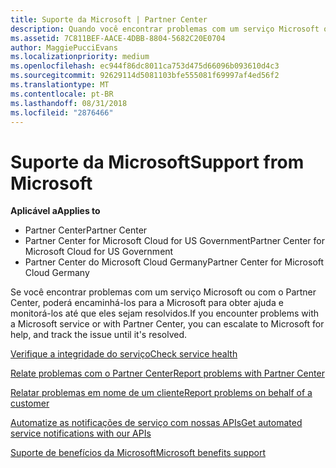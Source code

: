 ```yaml
---
title: Suporte da Microsoft | Partner Center
description: Quando você encontrar problemas com um serviço Microsoft ou com o Partner Center, poderá encaminhá-los para a Microsoft para obter ajuda e monitorar os problemas até que eles sejam resolvidos.
ms.assetid: 7C811BEF-AACE-4DBB-8804-5682C20E0704
author: MaggiePucciEvans
ms.localizationpriority: medium
ms.openlocfilehash: ec944f86dc8011ca753d475d66096b093610d4c3
ms.sourcegitcommit: 92629114d5081103bfe555081f69997af4ed56f2
ms.translationtype: MT
ms.contentlocale: pt-BR
ms.lasthandoff: 08/31/2018
ms.locfileid: "2876466"
---
```

# <a name="support-from-microsoft"></a><span data-ttu-id="aa4bb-103">Suporte da Microsoft</span><span class="sxs-lookup"><span data-stu-id="aa4bb-103">Support from Microsoft</span></span>

**<span data-ttu-id="aa4bb-104">Aplicável a</span><span class="sxs-lookup"><span data-stu-id="aa4bb-104">Applies to</span></span>**

-  <span data-ttu-id="aa4bb-105">Partner Center</span><span class="sxs-lookup"><span data-stu-id="aa4bb-105">Partner Center</span></span>
-  <span data-ttu-id="aa4bb-106">Partner Center for Microsoft Cloud for US Government</span><span class="sxs-lookup"><span data-stu-id="aa4bb-106">Partner Center for Microsoft Cloud for US Government</span></span>
-  <span data-ttu-id="aa4bb-107">Partner Center do Microsoft Cloud Germany</span><span class="sxs-lookup"><span data-stu-id="aa4bb-107">Partner Center for Microsoft Cloud Germany</span></span>

<span data-ttu-id="aa4bb-108">Se você encontrar problemas com um serviço Microsoft ou com o Partner Center, poderá encaminhá-los para a Microsoft para obter ajuda e monitorá-los até que eles sejam resolvidos.</span><span class="sxs-lookup"><span data-stu-id="aa4bb-108">If you encounter problems with a Microsoft service or with Partner Center, you can escalate to Microsoft for help, and track the issue until it's resolved.</span></span>

[<span data-ttu-id="aa4bb-109">Verifique a integridade do serviço</span><span class="sxs-lookup"><span data-stu-id="aa4bb-109">Check service health</span></span>](check-service-health.md)

[<span data-ttu-id="aa4bb-110">Relate problemas com o Partner Center</span><span class="sxs-lookup"><span data-stu-id="aa4bb-110">Report problems with Partner Center</span></span>](report-problems-with-partner-center.md)

[<span data-ttu-id="aa4bb-111">Relatar problemas em nome de um cliente</span><span class="sxs-lookup"><span data-stu-id="aa4bb-111">Report problems on behalf of a customer</span></span>](report-problems-on-behalf-of-a-customer.md)

[<span data-ttu-id="aa4bb-112">Automatize as notificações de serviço com nossas APIs</span><span class="sxs-lookup"><span data-stu-id="aa4bb-112">Get automated service notifications with our APIs</span></span>](get-automated-service-notifications-with-our-apis.md)

[<span data-ttu-id="aa4bb-113">Suporte de benefícios da Microsoft</span><span class="sxs-lookup"><span data-stu-id="aa4bb-113">Microsoft benefits support</span></span>](https://partner.microsoft.com/support/contact-support)

 

 



